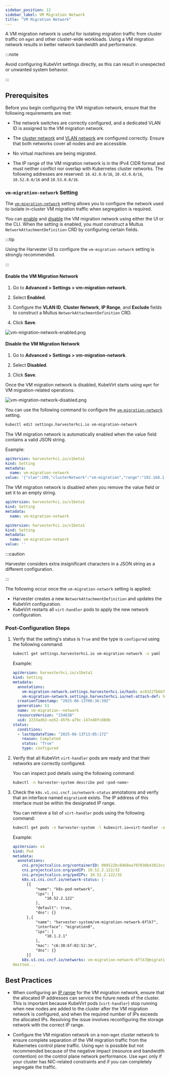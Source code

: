 ```yaml
---
sidebar_position: 12
sidebar_label: VM Migration Network
title: "VM Migration Network"
---
```


A VM migration network is useful for isolating migration traffic from cluster traffic on `mgmt` and other cluster-wide workloads. Using a VM migration network results in better network bandwidth and performance.

:::note

Avoid configuring KubeVirt settings directly, as this can result in unexpected or unwanted system behavior.

:::

## Prerequisites

Before you begin configuring the VM migration network, ensure that the following requirements are met:

- The network switches are correctly configured, and a dedicated VLAN ID is assigned to the VM migration network.

- The [cluster network](../networking/clusternetwork.md) and [VLAN network](../networking/harvester-network.md) are configured correctly. Ensure that both networks cover all nodes and are accessible.

- No virtual machines are being migrated.

- The IP range of the VM migration network is in the IPv4 CIDR format and must neither conflict nor overlap with Kubernetes cluster networks. The following addresses are reserved: `10.42.0.0/16`, `10.43.0.0/16`, `10.52.0.0/16` and `10.53.0.0/16`.

### `vm-migration-network` Setting

The [`vm-migration-network`](./settings.md#vm-migration-network) setting allows you to configure the network used to isolate in-cluster VM migration traffic when segregation is required.

You can [enable](#enable-the-vm-migration-network) and [disable](#disable-the-vm-migration-network) the VM migration network using either the UI or the CLI. When the setting is enabled, you must construct a Multus `NetworkAttachmentDefinition` CRD by configuring certain fields.

<Tabs>
<TabItem value="ui" label="UI" default>

:::tip

Using the Harvester UI to configure the `vm-migration-network` setting is strongly recommended.

:::

#### Enable the VM Migration Network

1. Go to **Advanced > Settings > vm-migration-network**.

1. Select **Enabled**.

1. Configure the **VLAN ID**, **Cluster Network**, **IP Range**, and **Exclude** fields to construct a Multus `NetworkAttachmentDefinition` CRD.

1. Click **Save**.

![vm-migration-network-enabled.png](/img/v1.6/vm-migration-network/vm-migration-network-enabled.png)

#### Disable the VM Migration Network

1. Go to **Advanced > Settings > vm-migration-network**.

1. Select **Disabled**.

1. Click **Save**.

Once the VM migration network is disabled, KubeVirt starts using `mgmt` for VM migration-related operations.

![vm-migration-network-disabled.png](/img/v1.6/vm-migration-network/vm-migration-network-disabled.png)

</TabItem>

<TabItem value="cli" label="CLI">

You can use the following command to configure the [`vm-migration-network`](./settings.md#vm-migration-network) setting.

```bash
kubectl edit settings.harvesterhci.io vm-migration-network
```

The VM migration network is automatically enabled when the value field contains a valid JSON string.

Example:

  ```yaml
  apiVersion: harvesterhci.io/v1beta1
  kind: Setting
  metadata:
    name: vm-migration-network
  value: '{"vlan":100,"clusterNetwork":"vm-migration","range":"192.168.1.0/24", "exclude":["192.168.1.100/32"]}'
  ```

The VM migration network is disabled when you remove the value field or set it to an empty string.

  ```yaml
  apiVersion: harvesterhci.io/v1beta1
  kind: Setting
  metadata:
    name: vm-migration-network
  ```

  ```yaml
  apiVersion: harvesterhci.io/v1beta1
  kind: Setting
  metadata:
    name: vm-migration-network
  value: ''
  ```

:::caution

Harvester considers extra insignificant characters in a JSON string as a different configuration.

:::

</TabItem>
</Tabs>

The following occur once the `vm-migration-network` setting is applied:

- Harvester creates a new `NetworkAttachmentDefinition` and updates the KubeVirt configuration.
- KubeVirt restarts all `virt-handler` pods to apply the new network configuration.

### Post-Configuration Steps

1. Verify that the setting's status is `True` and the type is `configured` using the following command:

    ```bash
    kubectl get settings.harvesterhci.io vm-migration-network -o yaml
    ```

    Example:

    ```yaml
    apiVersion: harvesterhci.io/v1beta1
    kind: Setting
    metadata:
      annotations:
        vm-migration-network.settings.harvesterhci.io/hash: ec8322fb6b741f94739cbb904fc73c3fda864d6d
        vm-migration-network.settings.harvesterhci.io/net-attach-def: harvester-system/vm-migration-network-6flk7
      creationTimestamp: "2025-06-13T06:36:39Z"
      generation: 51
      name: vm-migration--network
      resourceVersion: "154638"
      uid: 2233ad63-ee52-45f6-a79c-147e48fc88db
    status:
      conditions:
      - lastUpdateTime: "2025-06-13T13:05:17Z"
        reason: Completed
        status: "True"
        type: configured
    ```

1. Verify that all KubeVirt `virt-handler` pods are ready and that their networks are correctly configured.

    You can inspect pod details using the following command:

    ```bash
    kubectl -n harvester-system describe pod <pod-name>
    ```

1. Check the `k8s.v1.cni.cncf.io/network-status` annotations and verify that an interface named `migration0` exists. The IP address of this interface must be within the designated IP range.

    You can retrieve a list of `virt-handler` pods using the following command:

    ```bash
    kubectl get pods -n harvester-system -l kubevirt.io=virt-handler -o yaml
    ```

    Example:

    ```yaml
    apiVersion: v1
    kind: Pod
    metadata:
      annotations:
        cni.projectcalico.org/containerID: 004522bc8468ea707038b43813cce2fba144f0e97551d2d358808d57caf7b543
        cni.projectcalico.org/podIP: 10.52.2.122/32
        cni.projectcalico.org/podIPs: 10.52.2.122/32
        k8s.v1.cni.cncf.io/network-status: |-
          [{
              "name": "k8s-pod-network",
              "ips": [
                  "10.52.2.122"
              ],
              "default": true,
              "dns": {}
          },{
              "name": "harvester-system/vm-migration-network-6flk7",
              "interface": "migration0",
              "ips": [
                  "10.1.2.1"
              ],
              "mac": "c6:30:6f:02:52:3e",
              "dns": {}
          }]
        k8s.v1.cni.cncf.io/networks: vm-migration-network-6flk7@migration0
    Omitted...
    ```

## Best Practices

- When configuring an [IP range](#prerequisites) for the VM migration network, ensure that the allocated IP addresses can service the future needs of the cluster. This is important because KubeVirt pods (`virt-handler`) stop running when new nodes are added to the cluster after the VM migration network is configured, and when the required number of IPs exceeds the allocated IPs. Resolving the issue involves reconfiguring the storage network with the correct IP range.

- Configure the VM migration network on a non-`mgmt` cluster network to ensure complete separation of the VM migration traffic from the Kubernetes control plane traffic. Using `mgmt` is possible but not recommended because of the negative impact (resource and bandwidth contention) on the control plane network performance. Use `mgmt` only if your cluster has NIC-related constraints and if you can completely segregate the traffic.
